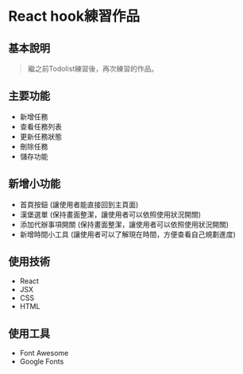 # React hook練習作品

## 基本說明
>繼之前Todolist練習後，再次練習的作品。

## 主要功能
*   新增任務
*   查看任務列表
*   更新任務狀態
*   刪除任務
*   儲存功能

## 新增小功能
*   首頁按鈕
(讓使用者能直接回到主頁面)
*   漢堡選單
(保持畫面整潔，讓使用者可以依照使用狀況開關)
*   添加代辦事項開關
(保持畫面整潔，讓使用者可以依照使用狀況開關)
*   新增時間小工具
(讓使用者可以了解現在時間，方便查看自己規劃進度)

## 使用技術
*   React
*   JSX
*   CSS
*   HTML

## 使用工具
*   Font Awesome
*   Google Fonts
